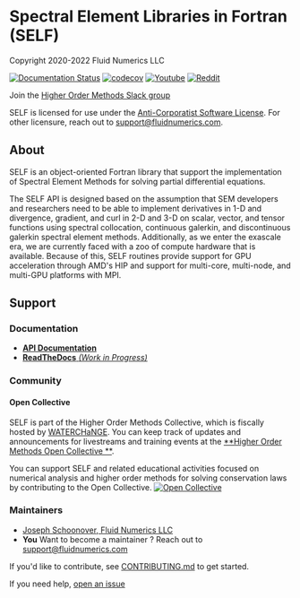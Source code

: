 # Spectral Element Libraries in Fortran (SELF)
Copyright 2020-2022 Fluid Numerics LLC

[![Documentation Status](https://readthedocs.org/projects/self/badge/?version=latest)](https://self.readthedocs.io/en/latest/?badge=latest)
[![codecov](https://codecov.io/gh/FluidNumerics/SELF/branch/main/graph/badge.svg?token=AKKSL5CWK6)](https://codecov.io/gh/FluidNumerics/SELF)
[![Youtube](https://img.shields.io/youtube/channel/subscribers/UCW5e-TavOnw1AABGH-VMbRg?style=social)](https://www.youtube.com/channel/UCW5e-TavOnw1AABGH-VMbRg?sub_confirmation=1)
[![Reddit](https://img.shields.io/reddit/subreddit-subscribers/fluidnumerics?style=social)](https://www.reddit.com/r/FluidNumerics/)

Join the [Higher Order Methods Slack group](https://join.slack.com/t/higherordermethods/shared_invite/zt-1da6fpyjo-c4yNNXD_o0F3Yrxe8isgJg)

SELF is licensed for use under the [Anti-Corporatist Software License](./LICENSE). For other licensure, reach out to support@fluidnumerics.com.

## About
SELF is an object-oriented Fortran library that support the implementation of Spectral Element Methods for solving partial differential equations.

The SELF API is designed based on the assumption that SEM developers and researchers need to be able to implement derivatives in 1-D and divergence, gradient, and curl in 2-D and 3-D on scalar, vector, and tensor functions using spectral collocation, continuous galerkin, and discontinuous galerkin spectral element methods. Additionally, as we enter the exascale era, we are currently faced with a zoo of compute hardware that is available. Because of this, SELF routines provide support for GPU acceleration through AMD's HIP and support for multi-core, multi-node, and multi-GPU platforms with MPI.

## Support

### Documentation
* [**API Documentation**](https://fluidnumerics.github.io/SELF/ford/)
* [**ReadTheDocs** *(Work in Progress)*](https://self.readthedocs.io/en/latest/)

### Community

#### Open Collective
SELF is part of the Higher Order Methods Collective, which is fiscally hosted by [WATERCHaNGE](https://www.waterchange.org).
You can keep track of updates and announcements for livestreams and training events at the [**Higher Order Methods Open Collective **](https://opencollective.com/higher-order-methods).

You can support SELF and related educational activities focused on numerical analysis and higher order methods for solving conservation laws by contributing to the Open Collective.
[![Open Collective](https://github.com/opencollective/opencollective-images/blob/main/src/static/images/contribute.svg)](https://opencollective.com/higher-order-methods/contribute)


### Maintainers
* [Joseph Schoonover, Fluid Numerics LLC](https://fluidnumerics.com/people/joe-schoonover)
* **You** Want to become a maintainer ? Reach out to support@fluidnumerics.com

If you'd like to contribute, see [CONTRIBUTING.md](./CONTRIBUTING.md) to get started.

If you need help, [open an issue](https://github.com/FluidNumerics/SELF/issues/new)

